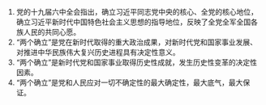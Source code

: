1. 党的十九届六中全会指出，确立习近平同志党中央的核心、全党的核心地位，确立习近平新时代中国特色社会主义思想的指导地位，反映了全党全军全国各族人民的共同心愿。
2. “两个确立”是党在新时代取得的重大政治成果，对新时代党和国家事业发展、对推进中华民族伟大复兴历史进程具有决定性意义。
3. “两个确立”是新时代党和国家事业取得历史性成就，发生历史性变革的决定性因素。
4. “两个确立”是党和人民应对一切不确定性的最大确定性，最大底气，最大保证。